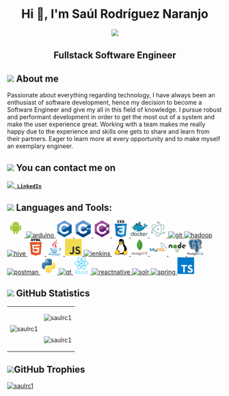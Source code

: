 <h1 align="center">Hi 👋, I'm Saúl Rodríguez Naranjo</h1>
<p align="center"><img src="https://media2.giphy.com/media/v1.Y2lkPTc5MGI3NjExdXZscHFuYXo1NmR4YjBzY3psMDZsNXUyMW5tNTJ6N3g1Z2Nud2RoaiZlcD12MV9pbnRlcm5hbF9naWZfYnlfaWQmY3Q9cw/5eLDrEaRGHegx2FeF2/giphy.gif" height="200px"></p>
<h2 align="center">Fullstack Software Engineer</h2>

<h2> <img src="https://media0.giphy.com/media/v1.Y2lkPTc5MGI3NjExNW5tZ296OWp1OXZnOGV4N204bDdsOXpoM3o5czgzNnY2eG84dXhzNyZlcD12MV9pbnRlcm5hbF9naWZfYnlfaWQmY3Q9Zw/QXwtfadqo7wbfmT46H/giphy.gif" height="40px">  About me</h2>

<p>
Passionate about everything regarding technology, I have always been an enthusiast of software development, hence my decision to become a Software Engineer and give my all in this field of knowledge. I pursue robust and performant development in order to get the most out of a system and make the user experience great. Working with a team makes me really happy due to the experience and skills one gets to share and learn from their partners. Eager to learn more at every opportunity and to make myself an exemplary engineer.
</p>

<h2 align="left"><img src="https://media1.giphy.com/media/v1.Y2lkPTc5MGI3NjExNXhmbGU4cmVidms5Mm40bHA4ZjBnbTg1ZXl5ZXhuNzNycTVuNDI1NSZlcD12MV9pbnRlcm5hbF9naWZfYnlfaWQmY3Q9cw/2zg8ss8hHpTeQynwbL/giphy.gif" height="60px"> You can contact me on</h2>
<h4 align="left">
<code><a href="https://www.linkedin.com/in/sa%C3%BAl-rodr%C3%ADguez-naranjo-90216120b/" title="LinkedIn Profile"><img width="22" src="images/linkedin.svg"> LinkedIn</a></code>
</h5>


<h2 align="left"><img src="https://media1.giphy.com/media/v1.Y2lkPTc5MGI3NjExcjY2bmJ0ZDcxNWl3dWc2OTU2bDYyODRlNDZqcHZlOG5ubDA3M2ZrbCZlcD12MV9pbnRlcm5hbF9naWZfYnlfaWQmY3Q9cw/juua9i2c2fA0AIp2iq/giphy.gif" height="70px"> Languages and Tools:</h2>
<p align="left"> <a href="https://developer.android.com" target="_blank" rel="noreferrer"> <img src="https://raw.githubusercontent.com/devicons/devicon/master/icons/android/android-original-wordmark.svg" alt="android" width="40" height="40"/> </a> <a href="https://www.arduino.cc/" target="_blank" rel="noreferrer"> <img src="https://cdn.worldvectorlogo.com/logos/arduino-1.svg" alt="arduino" width="40" height="40"/> </a> <a href="https://www.cprogramming.com/" target="_blank" rel="noreferrer"> <img src="https://raw.githubusercontent.com/devicons/devicon/master/icons/c/c-original.svg" alt="c" width="40" height="40"/> </a> <a href="https://www.w3schools.com/cpp/" target="_blank" rel="noreferrer"> <img src="https://raw.githubusercontent.com/devicons/devicon/master/icons/cplusplus/cplusplus-original.svg" alt="cplusplus" width="40" height="40"/> </a> <a href="https://www.w3schools.com/cs/" target="_blank" rel="noreferrer"> <img src="https://raw.githubusercontent.com/devicons/devicon/master/icons/csharp/csharp-original.svg" alt="csharp" width="40" height="40"/> </a> <a href="https://www.w3schools.com/css/" target="_blank" rel="noreferrer"> <img src="https://raw.githubusercontent.com/devicons/devicon/master/icons/css3/css3-original-wordmark.svg" alt="css3" width="40" height="40"/> </a> <a href="https://www.docker.com/" target="_blank" rel="noreferrer"> <img src="https://raw.githubusercontent.com/devicons/devicon/master/icons/docker/docker-original-wordmark.svg" alt="docker" width="40" height="40"/> </a> <a href="https://www.electronjs.org" target="_blank" rel="noreferrer"> <img src="https://raw.githubusercontent.com/devicons/devicon/master/icons/electron/electron-original.svg" alt="electron" width="40" height="40"/> </a> <a href="https://git-scm.com/" target="_blank" rel="noreferrer"> <img src="https://www.vectorlogo.zone/logos/git-scm/git-scm-icon.svg" alt="git" width="40" height="40"/> </a> <a href="https://hadoop.apache.org/" target="_blank" rel="noreferrer"> <img src="https://www.vectorlogo.zone/logos/apache_hadoop/apache_hadoop-icon.svg" alt="hadoop" width="40" height="40"/> </a> <a href="https://hive.apache.org/" target="_blank" rel="noreferrer"> <img src="https://www.vectorlogo.zone/logos/apache_hive/apache_hive-icon.svg" alt="hive" width="40" height="40"/> </a> <a href="https://www.w3.org/html/" target="_blank" rel="noreferrer"> <img src="https://raw.githubusercontent.com/devicons/devicon/master/icons/html5/html5-original-wordmark.svg" alt="html5" width="40" height="40"/> </a> <a href="https://www.java.com" target="_blank" rel="noreferrer"> <img src="https://raw.githubusercontent.com/devicons/devicon/master/icons/java/java-original.svg" alt="java" width="40" height="40"/> </a> <a href="https://developer.mozilla.org/en-US/docs/Web/JavaScript" target="_blank" rel="noreferrer"> <img src="https://raw.githubusercontent.com/devicons/devicon/master/icons/javascript/javascript-original.svg" alt="javascript" width="40" height="40"/> </a> <a href="https://www.jenkins.io" target="_blank" rel="noreferrer"> <img src="https://www.vectorlogo.zone/logos/jenkins/jenkins-icon.svg" alt="jenkins" width="40" height="40"/> </a> <a href="https://www.linux.org/" target="_blank" rel="noreferrer"> <img src="https://raw.githubusercontent.com/devicons/devicon/master/icons/linux/linux-original.svg" alt="linux" width="40" height="40"/> </a> <a href="https://www.mongodb.com/" target="_blank" rel="noreferrer"> <img src="https://raw.githubusercontent.com/devicons/devicon/master/icons/mongodb/mongodb-original-wordmark.svg" alt="mongodb" width="40" height="40"/> </a> <a href="https://www.mysql.com/" target="_blank" rel="noreferrer"> <img src="https://raw.githubusercontent.com/devicons/devicon/master/icons/mysql/mysql-original-wordmark.svg" alt="mysql" width="40" height="40"/> </a> <a href="https://nodejs.org" target="_blank" rel="noreferrer"> <img src="https://raw.githubusercontent.com/devicons/devicon/master/icons/nodejs/nodejs-original-wordmark.svg" alt="nodejs" width="40" height="40"/> </a> <a href="https://www.postgresql.org" target="_blank" rel="noreferrer"> <img src="https://raw.githubusercontent.com/devicons/devicon/master/icons/postgresql/postgresql-original-wordmark.svg" alt="postgresql" width="40" height="40"/> </a> <a href="https://postman.com" target="_blank" rel="noreferrer"> <img src="https://www.vectorlogo.zone/logos/getpostman/getpostman-icon.svg" alt="postman" width="40" height="40"/> </a> <a href="https://www.python.org" target="_blank" rel="noreferrer"> <img src="https://raw.githubusercontent.com/devicons/devicon/master/icons/python/python-original.svg" alt="python" width="40" height="40"/> </a> <a href="https://www.qt.io/" target="_blank" rel="noreferrer"> <img src="https://upload.wikimedia.org/wikipedia/commons/0/0b/Qt_logo_2016.svg" alt="qt" width="40" height="40"/> </a> <a href="https://reactjs.org/" target="_blank" rel="noreferrer"> <img src="https://raw.githubusercontent.com/devicons/devicon/master/icons/react/react-original-wordmark.svg" alt="react" width="40" height="40"/> </a> <a href="https://reactnative.dev/" target="_blank" rel="noreferrer"> <img src="https://reactnative.dev/img/header_logo.svg" alt="reactnative" width="40" height="40"/> </a> <a href="https://lucene.apache.org/solr/" target="_blank" rel="noreferrer"> <img src="https://www.vectorlogo.zone/logos/apache_solr/apache_solr-icon.svg" alt="solr" width="40" height="40"/> </a> <a href="https://spring.io/" target="_blank" rel="noreferrer"> <img src="https://www.vectorlogo.zone/logos/springio/springio-icon.svg" alt="spring" width="40" height="40"/> </a> <a href="https://www.typescriptlang.org/" target="_blank" rel="noreferrer"> <img src="https://raw.githubusercontent.com/devicons/devicon/master/icons/typescript/typescript-original.svg" alt="typescript" width="40" height="40"/> </a> </p>

<h2><img src="https://media0.giphy.com/media/v1.Y2lkPTc5MGI3NjExdWYyczE3NGdudW10bzkweDFjMGdud3JuaWF1Z3V4d3Q1emdpdDdsNSZlcD12MV9pbnRlcm5hbF9naWZfYnlfaWQmY3Q9cw/cUAGuLiEcTBwRfkAQq/giphy.gif" height="50px"> GitHub Statistics</h2>

<table>
  <tr>
    <td rowspan="2" align="center">
      <p><img align="center" src="https://github-readme-stats.vercel.app/api/top-langs/?username=SaulRC1&exclude_repo=Programacion-de-Juegos&hide_border=true&theme=slateorange" alt="saulrc1" /></p>
    </td>
    <td align="center"><p><img align="center" src="https://github-readme-stats.vercel.app/api?username=SaulRC1&theme=slateorange&show_icons=true&hide_border=true&count_private=true" alt="saulrc1" /></p></td>
  </tr>
  <tr>
    <td align="center"><p><img align="center" src="https://github-readme-streak-stats.herokuapp.com/?user=SaulRC1&theme=slateorange&hide_border=true" alt="saulrc1" /></p></td>
  </tr>
</table>


<h2><img src="https://media1.giphy.com/media/v1.Y2lkPTc5MGI3NjExNXl1Zm9od2FydjhiNHg0ZWEyYmxobWhxeTBpOTUyMjE4NXl2MXczbSZlcD12MV9pbnRlcm5hbF9naWZfYnlfaWQmY3Q9cw/3ohhwJPSL00H2r6Rhe/giphy.gif" height="50px">GitHub Trophies</h2>

<p align="left"> <a href="https://github.com/ryo-ma/github-profile-trophy"><img src="https://github-profile-trophy.vercel.app/?username=saulrc1&theme=onedark&margin-w=15&margin-h=15&no-frame=true" alt="saulrc1" /></a> </p>



